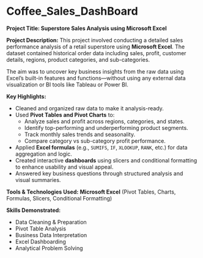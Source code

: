 # Coffee_Sales_DashBoard

**Project Title: 
Superstore Sales Analysis using Microsoft Excel**

**Project Description:**
This project involved conducting a detailed sales performance analysis of a retail superstore using **Microsoft Excel**. The dataset contained historical order data including sales, profit, customer details, regions, product categories, and sub-categories.

The aim was to uncover key business insights from the raw data using Excel’s built-in features and functions—without using any external data visualization or BI tools like Tableau or Power BI.

**Key Highlights:**

* Cleaned and organized raw data to make it analysis-ready.
* Used **Pivot Tables and Pivot Charts** to:
  * Analyze sales and profit across regions, categories, and states.
  * Identify top-performing and underperforming product segments.
  * Track monthly sales trends and seasonality.
  * Compare category vs sub-category profit performance.
* Applied **Excel formulas** (e.g., `SUMIFS`, `IF`, `XLOOKUP`, `RANK`, etc.) for data aggregation and logic.
* Created interactive **dashboards** using slicers and conditional formatting to enhance usability and visual appeal.
* Answered key business questions through structured analysis and visual summaries.

**Tools & Technologies Used:**
**Microsoft Excel** (Pivot Tables, Charts, Formulas, Slicers, Conditional Formatting)

**Skills Demonstrated:**

* Data Cleaning & Preparation
* Pivot Table Analysis
* Business Data Interpretation
* Excel Dashboarding
* Analytical Problem Solving

